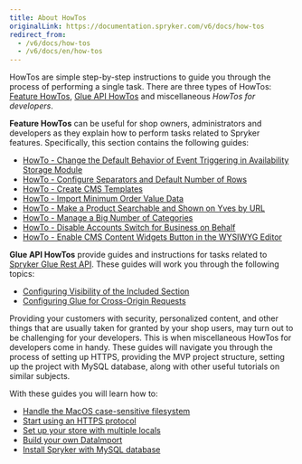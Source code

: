 ```yaml
---
title: About HowTos
originalLink: https://documentation.spryker.com/v6/docs/how-tos
redirect_from:
  - /v6/docs/how-tos
  - /v6/docs/en/how-tos
---
```


HowTos are simple step-by-step instructions to guide you through the process of performing a single task. There are three types of HowTos: [Feature HowTos](https://documentation.spryker.com/docs/about-feature-howtos), [Glue API HowTos](https://documentation.spryker.com/docs/about-glue-api-howtos) and miscellaneous _HowTos for developers_.

**Feature HowTos** can be useful for shop owners, administrators and developers as they explain how to perform tasks related to Spryker features. Specifically, this section contains the following guides:

* [HowTo - Change the Default Behavior of Event Triggering in Availability Storage Module](https://documentation.spryker.com/docs/ht-change-default-behaviour-of-event-trigerring-in-availability-storage-module)
* [HowTo - Configure Separators and Default Number of Rows](https://documentation.spryker.com/docs/ht-configure-separators-default-number-rows) 
* [HowTo - Create CMS Templates](https://documentation.spryker.com/docs/ht-create-cms-templates)
* [HowTo - Import Minimum Order Value Data](https://documentation.spryker.com/docs/ht-import-minimum-order-value-data-201903)
* [HowTo - Make a Product Searchable and Shown on Yves by URL](https://documentation.spryker.com/docs/ht-make-product-shown-on-frontend-by-url) 
* [HowTo - Manage a Big Number of Categories](https://documentation.spryker.com/docs/ht-manage-a-big-number-of-categories-201903)
* [HowTo - Disable Accounts Switch for Business on Behalf](https://documentation.spryker.com/docs/ht-disable-accounts-switch-for-bob-201907)
* [HowTo - Enable CMS Content Widgets Button in the WYSIWYG Editor](https://documentation.spryker.com/docs/ht-enable-cms-content-widgets-button-201907)
<!--* How to - Use Blocks-->

**Glue API HowTos**  provide guides and instructions for tasks related to [Spryker Glue Rest API](https://documentation.spryker.com/docs/glue-rest-api). These guides will work you through the following topics:

* [Configuring Visibility of the Included Section](https://documentation.spryker.com/docs/ht-configuring-visibility-included-section-201903)
* [Configuring Glue for Cross-Origin Requests](https://documentation.spryker.com/docs/ht-configuring-glue-for-cross-origin-requests-201903)

Providing your customers with security, personalized content, and other things that are usually taken for granted by your shop users, may turn out to be challenging for your developers. This is when miscellaneous HowTos for developers come in handy. These guides will navigate you through the process of setting up HTTPS, providing the MVP project structure, setting up the project with MySQL database, along with other useful tutorials on similar subjects.

With these guides you will learn how to:

* [Handle the MacOS case-sensitive filesystem](https://documentation.spryker.com/docs/ht-case-sensitive-file-system-mac)
* [Start using an HTTPS protocol](https://documentation.spryker.com/docs/ht-force-https)
* [Set up your store with multiple locals](https://documentation.spryker.com/docs/ht-setup-stores-with-multiple-locales)
* [Build your own DataImport](https://documentation.spryker.com/docs/ht-data-import)
* [Install Spryker with MySQL database](https://documentation.spryker.com/docs/ht-data-import/ht-setup-spryker-with-mysql)
